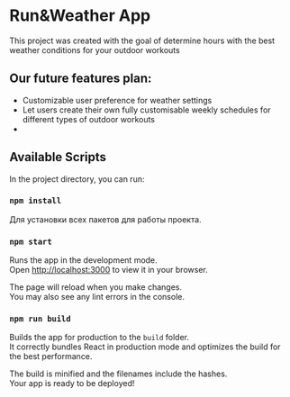 # Run&Weather App
This project was created with the goal of determine hours with the best weather conditions for your outdoor workouts


## Our future features plan:
* Customizable user preference for weather settings
* Let users create their own fully customisable weekly schedules for different types of outdoor workouts
*

## Available Scripts

In the project directory, you can run:
### `npm install`
Для установки всех пакетов для работы проекта.

### `npm start`

Runs the app in the development mode.\
Open [http://localhost:3000](http://localhost:3000) to view it in your browser.

The page will reload when you make changes.\
You may also see any lint errors in the console.


### `npm run build`

Builds the app for production to the `build` folder.\
It correctly bundles React in production mode and optimizes the build for the best performance.

The build is minified and the filenames include the hashes.\
Your app is ready to be deployed!